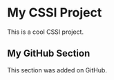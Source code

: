 # My CSSI Project

This is a cool CSSI project.

## My GitHub Section

This section was added on GitHub.

